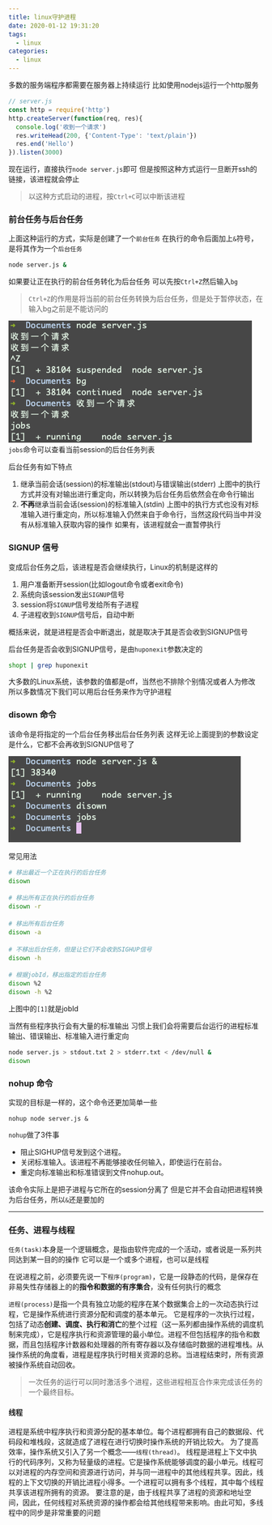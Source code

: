 ```yaml
---
title: linux守护进程
date: 2020-01-12 19:31:20
tags: 
  - linux
categories: 
  - linux
---
```


多数的服务端程序都需要在服务器上持续运行
比如使用nodejs运行一个http服务
<!-- more -->
```javascript
// server.js
const http = require('http')
http.createServer(function(req, res){
  console.log('收到一个请求')
  res.writeHead(200, {'Content-Type': 'text/plain'})
  res.end('Hello')
}).listen(3000)
```
现在运行，直接执行`node server.js`即可
但是按照这种方式运行一旦断开ssh的链接，该进程就会停止

> 以这种方式启动的进程，按`Ctrl+C`可以中断该进程

### 前台任务与后台任务
上面这种运行的方式，实际是创建了一个`前台任务`
在执行的命令后面加上`&`符号，是将其作为一个`后台任务`
```bash
node server.js &
```
如果要让正在执行的前台任务转化为后台任务
可以先按`Ctrl+Z`然后输入`bg`

> `Ctrl+Z`的作用是将当前的前台任务转换为后台任务，但是处于暂停状态，在输入bg之前是不能访问的

![任务暂停](/images/linux/任务暂停.png)
`jobs`命令可以查看当前session的后台任务列表

后台任务有如下特点
1. 继承当前会话(session)的标准输出(stdout)与错误输出(stderr)
上图中的执行方式并没有对输出进行重定向，所以转换为后台任务后依然会在命令行输出
2. **不再**继承当前会话(session)的标准输入(stdin)
上图中的执行方式也没有对标准输入进行重定向，所以标准输入仍然来自于命令行，当然这段代码当中并没有从标准输入获取内容的操作
如果有，该进程就会一直暂停执行

### SIGNUP 信号
变成后台任务之后，该进程是否会继续执行，Linux的机制是这样的
1. 用户准备断开session(比如logout命令或者exit命令)
2. 系统向该session发出`SIGNUP`信号
3. session将`SIGNUP`信号发给所有子进程
4. 子进程收到`SIGNUP`信号后，自动中断

概括来说，就是进程是否会中断退出，就是取决于其是否会收到SIGNUP信号

后台任务是否会收到SIGNUP信号，是由`huponexit`参数决定的
```bash
shopt | grep huponexit
```
大多数的Linux系统，该参数的值都是off，当然也不排除个别情况或者人为修改
所以多数情况下我们可以用后台任务来作为守护进程

### disown 命令
该命令是将指定的一个后台任务移出后台任务列表
这样无论上面提到的参数设定是什么，它都不会再收到SIGNUP信号了

![disown](/images/linux/disown.png)

常见用法
```bash
# 移出最近一个正在执行的后台任务
disown

# 移出所有正在执行的后台任务
disown -r

# 移出所有后台任务
disown -a

# 不移出后台任务，但是让它们不会收到SIGHUP信号
disown -h

# 根据jobId，移出指定的后台任务
disown %2
disown -h %2
```
上图中的`[1]`就是jobId

当然有些程序执行会有大量的标准输出
习惯上我们会将需要后台运行的进程标准输出、错误输出、标准输入进行重定向

```bash
node server.js > stdout.txt 2 > stderr.txt < /dev/null &
disown
```

### nohup 命令
实现的目标是一样的，这个命令还更加简单一些
```
nohup node server.js &
```
`nohup`做了3件事
+ 阻止SIGHUP信号发到这个进程。
+ 关闭标准输入。该进程不再能够接收任何输入，即使运行在前台。
+ 重定向标准输出和标准错误到文件nohup.out。

该命令实际上是把子进程与它所在的session分离了
但是它并不会自动把进程转换为后台任务，所以`&`还是要加的

---

### 任务、进程与线程
`任务(task)`本身是一个逻辑概念，是指由软件完成的一个活动，或者说是一系列共同达到某一目的的操作
它可以是一个或多个进程，也可以是线程

在说进程之前，必须要先说一下`程序(program)`，它是一段静态的代码，是保存在非易失性存储器上的的**指令和数据的有序集合**，没有任何执行的概念

`进程(process)`是指一个具有独立功能的程序在某个数据集合上的一次动态执行过程，它是操作系统进行资源分配和调度的基本单元。
它是程序的一次执行过程，包括了动态**创建、调度、执行和消亡**的整个过程（这一系列都由操作系统的调度机制来完成），它是程序执行和资源管理的最小单位。进程不但包括程序的指令和数据，而且包括程序计数器和处理器的所有寄存器以及存储临时数据的进程堆栈。从操作系统的角度看，进程是程序执行时相关资源的总称。当进程结束时，所有资源被操作系统自动回收。

> 一次任务的运行可以同时激活多个进程，这些进程相互合作来完成该任务的一个最终目标。

#### 线程
进程是系统中程序执行和资源分配的基本单位。每个进程都拥有自己的数据段、代码段和堆栈段，这就造成了进程在进行切换时操作系统的开销比较大。
为了提高效率，操作系统又引入了另一个概念——`线程(thread)`。
线程是进程上下文中执行的代码序列，又称为轻量级的进程。它是操作系统能够调度的最小单元。线程可以对进程的内存空间和资源进行访问，并与同一进程中的其他线程共享。因此，线程的上下文切换的开销比进程小得多。一个进程可以拥有多个线程，其中每个线程共享该进程所拥有的资源。
要注意的是，由于线程共享了进程的资源和地址空间，因此，任何线程对系统资源的操作都会给其他线程带来影响。由此可知，多线程中的同步是非常重要的问题

